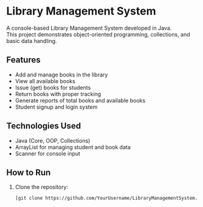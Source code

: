 # Library Management System

A console-based Library Management System developed in Java.  
This project demonstrates object-oriented programming, collections, and basic data handling.

## Features

- Add and manage books in the library
- View all available books
- Issue (get) books for students
- Return books with proper tracking
- Generate reports of total books and available books
- Student signup and login system

## Technologies Used

- Java (Core, OOP, Collections)
- ArrayList for managing student and book data
- Scanner for console input

## How to Run

1. Clone the repository:  
   ```bash
   [git clone https://github.com/YourUsername/LibraryManagementSystem.git
